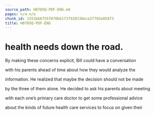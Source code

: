 ```yaml
---
source_path: H0705Q-PDF-ENG.md
pages: n/a-n/a
chunk_id: 1551bb6f55f070bb1f3f92833bbce2f702e858f3
title: H0705Q-PDF-ENG
---
```

# health needs down the road.

By making these concerns explicit, Bill could have a conversation

with his parents ahead of time about how they would analyze the

information. He realized that maybe the decision should not be made

by the three of them alone. He decided to ask his parents about meeting

with each one’s primary care doctor to get some professional advice

about the kinds of future health care services to focus on given their
